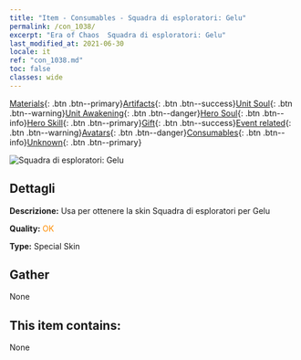 ```yaml
---
title: "Item - Consumables - Squadra di esploratori: Gelu"
permalink: /con_1038/
excerpt: "Era of Chaos  Squadra di esploratori: Gelu"
last_modified_at: 2021-06-30
locale: it
ref: "con_1038.md"
toc: false
classes: wide
---
```

 [Materials](/ItemsIT/){: .btn .btn--primary}[Artifacts](/ItemsIT/Artifacts/){: .btn .btn--success}[Unit Soul](/ItemsIT/UnitSoul/){: .btn .btn--warning}[Unit Awakening](/ItemsIT/UnitAwakening/){: .btn .btn--danger}[Hero Soul](/ItemsIT/HeroSoul/){: .btn .btn--info}[Hero Skill](/ItemsIT/HeroSkill/){: .btn .btn--primary}[Gift](/ItemsIT/Gift/){: .btn .btn--success}[Event related](/ItemsIT/Events/){: .btn .btn--warning}[Avatars](/ItemsIT/Avatars/){: .btn .btn--danger}[Consumables](/ItemsIT/Consumables/){: .btn .btn--info}[Unknown](/ItemsIT/Unknown/){: .btn .btn--primary}

 ![Squadra di esploratori: Gelu](/images/h/h_Gelu5.jpg)

## Dettagli
 **Descrizione:** Usa per ottenere la skin Squadra di esploratori per Gelu

 **Quality:** <span style="color: #FF8C00">OK</span>

 **Type:** Special Skin

## Gather

  None

## This item contains:

  None

